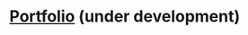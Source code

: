 # <a href="https://carlxd9.github.io/Portfolio/" target="_blank" >Portfolio</a> (under development)
